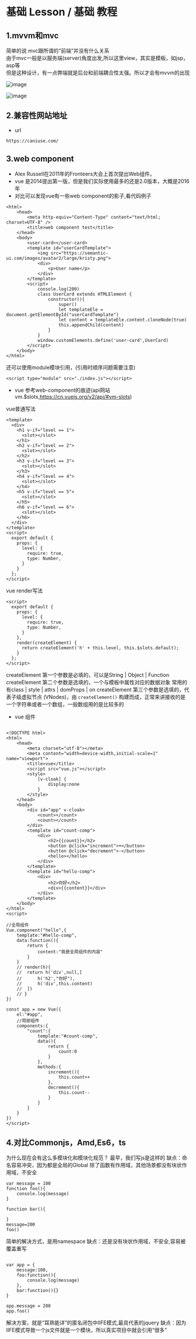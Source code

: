 # 基础 Lesson / 基础 教程

## 1.mvvm和mvc

简单的说 mvc跟所谓的“前端”并没有什么关系  
由于mvc一般是以服务端(server)角度出发,所以这里view，其实是模板，如jsp，asp等  
但是这种设计，有一点弊端就是后台和前端耦合性太强。所以才会有mvvm的出现  

![image](https://woodyhello.com/assets/imgs/lesson/vue/mvc.png)

![image](https://woodyhello.com/assets/imgs/lesson/vue/mvvm.png)

## 2.兼容性网站地址

- url

```
https://caniuse.com/
```

## 3.web component

- Alex Russell在2011年的Fronteers大会上首次提出Web组件。
- vue 是2014提出第一版，但是我们实际使用最多的还是2.0版本，大概是2016年
- 对比可以发现vue有一些web component的影子,看代码例子
```
<html>
    <head>
        <meta http-equiv="Content-Type" content="text/html; charset=UTF-8" />
        <title>web component test</title>
    </head>
    <body>
        <user-card></user-card>
        <template id="userCardTemplate">
            <img src="https://semantic-ui.com/images/avatar2/large/kristy.png">
            <div>
                <p>User name</p>
            </div>
        </template>
        <script>
            console.log(200)
            class UserCard extends HTMLElement {
                constructor(){
                    super()
                    let templateEle = document.getElementById("userCardTemplate")
                    let content = templateEle.content.cloneNode(true)
                    this.appendChild(content)
                }
            }
            window.customElements.define('user-card',UserCard)
        </script>
    </body>
</html>
```

还可以使用module模块引用，(引用时顺序问题需要注意)

```
<script type="module" src="./index.js"></script>
```

- vue 参考web-component的痕迹(api网站vm.$slots,https://cn.vuejs.org/v2/api/#vm-slots)

vue普通写法
```
<template>
  <div>
    <h1 v-if="level == 1">
      <slot></slot>
    </h1>
    <h2 v-if="level == 2">
      <slot></slot>
    </h2>
    <h3 v-if="level == 3">
      <slot></slot>
    </h3>
    <h4 v-if="level == 4">
      <slot></slot>
    </h4>
    <h5 v-if="level == 5">
      <slot></slot>
    </h5>
    <h6 v-if="level == 6">
      <slot></slot>
    </h6>
  </div>
</template>
<script>
  export default {
    props: {
      level: {
        require: true,
        type: Number,
      }
    }
  };
</script>
```
vue render写法
```
<script>
  export default {
    props: {
      level: {
        require: true,
        type: Number,
      }
    },
    render(createElement) {
      return createElement('h' + this.level, this.$slots.default);
    }
  };
</script>
```
createElement 第一个参数是必填的，可以是String | Object | Function
createElement 第二个参数是选填的，一个与模板中属性对应的数据对象 常用的有class | style | attrs | domProps | on
createElement 第三个参数是选填的，代表子级虚拟节点 (VNodes)，由 `createElement()` 构建而成，正常来讲接收的是一个字符串或者一个数组，一般数组用的是比较多的

- vue 组件

```

<!DOCTYPE html>
<html>
	<head>
		<meta charset="utf-8"></meta>
		<meta content="width=device-width,initial-scale=1" name="viewport">
		<title>vue</title>
		<script src="vue.js"></script>
		<style>
			[v-cloak] {
				display:none
			}
		</style>
	</head>
	<body>
		<div id="app" v-cloak>	
			<count></count>
			<count></count>
		</div>
		<template id="count-comp">
			<div>
				<h2>{{count}}</h2>
				<button @click="increment">+</button>
				<button @click="decrement">-</button>
				<hello></hello>
			</div>
		</template>
		<template id="hello-comp">
			<div>
				<h2>你好</h2>
				<div>{{content}}</div>
			</div>
		</template>
	</body>
</html>
<script>

//全局组件
Vue.component("hello",{
	template:"#hello-comp",
	data:function(){
		return {
			content:"我是全局组件的内容"
		}
	}
    // render(h){
	// 	return h('div',null,[
	// 		h('h2',"你好"),
	// 		h('div',this.content)
	// 	])
	// }
})

const app = new Vue({
	el:"#app",
	//局部组件
	components:{
		"count":{
			template:"#count-comp",
			data(){
				return {
					count:0
				}
			},
			methods:{
				increment(){
					this.count++
				},
				decrement(){
					this.count--
				}
			}
		}
	}
})
</script>

```

## 4.对比Commonjs，Amd,Es6，ts

为什么现在会有这么多模块化和模块化规范？
最早，我们写js是这样的
缺点：命名容易冲突，因为都是全局的Global
     除了函数有作用域，其他场景都没有块状作用域，不安全
```
var message = 100
function foo(){
    console.log(message)
}

function bar(){

}
message=200
foo()
```
简单的解决方式，是用namespace
缺点：还是没有块状作用域，不安全,容易被覆盖重写
```

var app = {
    message:100,
    foo:function(){
        console.log(message)
    },
    bar:function(){}
}

app.message = 200
app.foo()
```
解决方案，就是“耳熟能详”的匿名闭包中IIFE模式,最具代表的jquery
缺点：因为IIFE模式导致一个js文件就是一个模块，所以真实项目中就会引用“很多”<script>标签
     在引用很多的<script>标签中，顺序(设计依赖关系)和升级问题
```
var app = (function(){
    var message = 100 //私有
    var foo = function(){
        console.log(message)
    }
    return {
        foo:foo
    }
  //  window.$ = {foo} //模仿jquery写法
})()
app.message = 200
app.foo()
```
- Commonjs
    导入导出
    导入：
    ```
    require('xx/xx')
    ```
    导出：
    ```
    module.exports = xxx
    exports.x = xxx
    ```
    注意上面两种方式其实都是exports = {} ，只不过module.exports是整个替换，而exports.x是部分赋值
    缺点：版本问题，性能问题，以及大势所趋

- AMD
    代表作：angluarjs(1.0^)
    其实amd是old school的，明显能从iife模式和web-component种看出写法的相似性
    ```
    define(function(){
        return 模块
    })
    
    define(['module1','module2'],function(m1,m2){
        return 模块
    })
    
    require(['module1','module2'],function(m1,m2){
        
    })
    ```
    优点：异步依赖加载（解决了IIEF模式下的问题）
    缺点：工作量大，后期维护让人头痛，推出最早，所以历史问题很多
    
- ES
    | 版本   | 描述   | 
    | ------ | ------ | 
    | ES1, ES2, ES3, ES4 | 大家都认为ES6 和 ES2015 是同一个东西. |
    | ES5-2009 |  |
    | ES6 / ES2015 - 2015 | 起先被推广的名字是ES6。然而组委会要求ECMAScript必须做到 |
    | ES2016 (ES7) - 2016 | 每年做一次更新。由此，这个版本被更名为ES 2015，且每年都 |
    | ES2017 (ES8) - 2017 | 需要更新，并命名为当前年的后缀。|

## 5.闭包(Closure) 立即执行(IIFE-Immediately-invoked Function Expression) （面试）

- 只有func有块级作用域，例如if for是没有块级作用域
- 在es5 或是说 es6之前，大家使用闭包来避免只有func有块级作用域的带来的bug
- es6 之后 也可以使用 const let 解决，这样比起闭包简单，也易于理解
- 闭包和IIFE 容易被混淆，IIFE核心是闭包，一般我们说的闭包其实是IIFE

```
function makeFunc() {
    var name = "Mozilla";
    function displayName() {
        alert(name);
    }
    return displayName;
}

var myFunc = makeFunc();
myFunc();
```
例子
```

<!DOCTYPE html>
<html>
	<head>
		<meta charset="utf-8"></meta>
		<meta content="width=device-width,initial-scale=1" name="viewport">
		<title>闭包</title>
	</head>
	<body>
		<button>按钮1</button>
		<button>按钮2</button>
		<button>按钮3</button>
	</body>
</html>
<script>
    //闭包
    // function C() {
    //     var count = 0 ;
    // }
    // console.log(count)

    // function C(){
    //     var count = 0
    //     return {
    //         count
    //     }
    // }
    // var Cc = C()
    // console.log(Cc.count)

    // function C() {
    //     var count = 0 ;
    //     var res = function (){
    //         count++
    //         console.log(count)
    //     }
    //     return res
    // }
    // var Cc = C()
    // Cc()
    // Cc()

    //块级作用域
    // es5里 js里只有函数有块级作用域
    // if (1==1) {
    //     var test01_var = 10
    // }
    // console.log(test01_var)
    // function test01(){
    //     var test01_var = 10
    // }
    // console.log(test01_var)

    //进阶
    // var btns = document.getElementsByTagName("button")
    // for(var i = 0 ; i < btns.length ; i++){
    //     btns[i].addEventListener('click',function(){
    //         console.log("这是第",i,"按钮");
    //     })
    // }

    // for(let i = 0 ; i < btns.length ; i++){
    //     btns[i].addEventListener('click',function(){
    //         console.log("这是第",i,"按钮");
    //     })
    // }

    // for(var i = 0 ; i < btns.length ; i++){
    //     (function(i){
    //         btns[i].addEventListener('click',function(){
    //             console.log("这是第",i,"按钮");
    //         })
    //     })(i)
    // }

    // for(let i = 0 ; i < btns.length ; i++){
    //     (function(i){
    //         btns[i].addEventListener('click',function(){
    //             console.log("这是第",i,"按钮");
    //         })
    //     })(i)
    // }

</script>

```

## 6.属性访问，“键（key）”访问

    ```
    var myObject = {
        a: 2
    };

    myObject.a;		// 2

    myObject["a"];	// 2
    ```
    
   为了访问 myObject 在 位置 a 的值，我们需要使用 . 或 [ ] 操作符。.a 语法通常称为“属性（property）”访问，而 ["a"] 语法通常称为“键（key）”访问。在现实中，它们俩都访问相同的位置，
   而且会拿出相同的值2，所以这些术语可以互换使用。
    
   两种语法的主要区别在于，. 操作符后面需要一个 标识符（Identifier） 兼容的属性名，而 [".."] 语法基本可以接收任何兼容 UTF-8/unicode 的字符串作为属性名。
   举个例子，为了引用一个名为“Super-Fun!”的属性，你不得不使用 ["Super-Fun!"] 语法访问，因为 Super-Fun! 不是一个合法的 Identifier 属性名。
   而且，由于 [".."] 语法使用字符串的 值 来指定位置，这意味着程序可以动态地组建字符串的值。比如：
   ```
    var wantA = true;
    var myObject = {
        a: 2
    };

    var idx;

    if (wantA) {
        idx = "a";
    }

    // 稍后

    console.log( myObject[idx] ); // 2
   ```

## 7.计算型属性名(ES6)

   如果你需要将一个计算表达式作为一个键名称，那么刚刚描述的 myObject[..] 属性访问语法是十分有用的，比如 myObject[prefix + name]。但是当使用字面对象语法声明对象时则没有什么帮助。
   ES6 加入了计算型属性名，在一个字面对象声明的键名称位置，你可以指定一个表达式，用 [ ] 括起来：
   ```
   var prefix = "foo";

    var myObject = {
        [prefix + "bar"]: "hello",
        [prefix + "baz"]: "world"
    };

    myObject["foobar"]; // hello
    myObject["foobaz"]; // world
    
   ```
   计算型属性名的最常见用法，可能是用于 ES6 的 Symbol。
   ```
   let data = {
        a:1,
        b:2
    }

    const setValByKeyFromData = function(key,val){
        data = {
        ...data,
        [key]:val
        }
    }
    console.log(data)
    setValByKeyFromData('a',10)
    console.log(data)
   ```
   
## 8.构造器（Constructor）

类的实例由类的一种特殊方法构建，这个方法的名称通常与类名相同，称为 “构造器（constructor）”。这个方法的具体工作，就是初始化实例所需的所有信息（状态）。
在 JavaScrip t中，更合适的说法是，“构造器”是在前面 用 new 关键字调用的任何函数。
```
//es5 语法
"use strict";
var Polygon = /** @class */ (function () {
    function Polygon() {
        this.name = 'Polygon';
    }
    return Polygon;
}());
var poly1 = new Polygon();
console.log(poly1.name);

//es6 语法
class Polygon {
  constructor() {
    this.name = 'Polygon';
  }
}
const poly1 = new Polygon();

console.log(poly1.name);
// console.log(poly1.__proto__)
// console.log(poly1.__proto__.constructor)
```

## 9.__proto__

JavaScript 中的对象有一个内部属性，在语言规范中称为 __proto__，它只是一个其他对象的引用。几乎所有的对象在被创建时(new)，它的这个属性都被赋予了一个非null值。


## 10.prototype

所有的对象在被声明后，js引擎会赋予这个对象一个了非null的Prototype属性,而不是示例化（new）

```
function foo(){}
console.log(foo.prototype)
```


## 11.原型链（面试）

```
//构造函数
function Foo(){}
//这时Foo会有一个属性prototype,这个属性指向Foo的原型对象
//同时这个原型对象的construtor 指向Foo也就是构造函数

//实例化构造函数
let foo = new Foo()
//foo会有个属性__proto__，这个属性指向Foo的原型对象
//同时Foo原型对象的construtor 就是Foo的构造函数
```

![image](https://raw.githubusercontent.com/hellowoody/web-lesson/master/%E5%8E%9F%E5%9E%8B/%E5%8E%9F%E5%9E%8B%E9%93%BE.png)

## 12.for loop 几种形式（面试）

for for-in for-of foreach对比效率
- for 最快
- for-in 最慢
- for-of 写的最舒服
- foreach 特定场景时只能用它,效率也可以。好处：省略下标，在链表状态下效率会高一点

## 13.渐进式使用 为了了解原理和面试

简单尝试渐进性的使用方式，目的是了解vue的原理和面试的知识储备

```

<!DOCTYPE html>
<html>
	<head>
		<meta charset="utf-8"></meta>
		<meta content="width=device-width,initial-scale=1" name="viewport">
		<title>vue</title>
		<script src="https://cdn.jsdelivr.net/npm/vue"></script>
		<style>
			[v-cloak] {
				display:none;
			}
		</style>
	</head>
	<body>
		<div id="app" v-cloak>
            {{ message }}
        </div>
	</body>
</html>
<script>
	let App
	setTimeout(() => {
		App = new Vue({
			el:"#app",
			data:{
				message:"hello woody"
			}
		});
	}, 1000);
</script>

```

## 14.npx使用,不需要全局装vue,但初学者不建议

## 15.hook和callback区别

- 首先,都可以简单理解为是回调函数callback
- 其次,callback可以理解为在调用之后执行，hook可以理解为在调用之前执行

![image](https://cn.vuejs.org/images/lifecycle.png)

## 16.vue 生命周期

- 最好理解的场景是列表页面，根据生命周期在dom渲染完成后再去请求http api，不然会出现元素undefined错误，因为http是异步请求，有可能在dom还未渲染时，数据已经返回
- 在vue里生命周期暴露出来的方法如(beforeCreate created beforeMount mounted beforeupdate updated beforedestroy destroyed),这里在术语上是hook钩子函数，其实可以简单理解为callback回调函数

## 17.哈希表，hashmap （面试）

hash（散列、杂凑）函数，是将任意长度的数据映射到有限长度的域上。直观解释起来，就是对一串数据m进行杂糅，输出另一段固定长度的数据h，作为这段数据的特征（指纹）。

哈希表是除了数组之外，最常见的数据结构，几乎所有的语言都会有数组和哈希表这两种集合元素，有的语言将数组实现成列表，有的语言将哈希表称作结构体或者字典，但是它们是两种设计集合元素的思路，数组用于表示元素的序列，而哈希表示的是键值对之间映射关系，只是不同语言的叫法和实现稍微有些不同。

ES6中的Map是新增的一种数据结构。它类似对象，但是对象的键只能是字符串，Map的键不限定是字符串，Map的键可以是一个
对象，可以是布尔值等。Map提供"值-值"的对应关系，是一种Hash结构，但实际上ES6又比传统Hash多了一些特性。

理想状态下的hash要求哈希函数输出范围大于输入范围，但是由于键的数量会远远大于映射的范围，所以在实际使用时，这个理想的结果是不可能实现的。
现实状态是，输入范围基本都大于输出范围。
解决方式：开放寻址法和拉链法（不过多介绍）
无论哪种方式，hash的性能都受装载因子影响
拿拉链法举例，装载因子越大，哈希的读写性能就越差，当哈希表的装载因子较大时就会触发哈希的扩容，创建更多的桶来存储哈希中的元素，保证性能不会出现严重的下降。如果有 1000 个桶的哈希表存储了 10000 个键值对，它的性能是保存 1000 个键值对的 1/10，但是仍然比在链表中直接读写好 1000 倍。

## 18.NaN !== NaN 为true (面试)

NaN 是一个非常特殊的值，它从来不会等于另一个 NaN 值（也就是，它从来不等于它自己）。实际上，它是唯一一个不具有反射性的值。所以，NaN !== NaN。

## 19.IP地址

- ip地址分类

IP地址一共分为5类，即A～E，它们分类的依据是其net-id所占的字节长度以及网络号前几位。

  - A类地址:网络号占1个字节。网络号的第一位固定为0。（127.0.0.1就是A类地址）
  - B类地址：网络号占2个字节。网络号的前两位固定为10。
  - C类地址：网络号占3个字节。网络号的前三位固定位110。
  - D类地址：前四位是1110，用于多播(multicast)，即一对多通信。
  - E类地址：前四位是1111，保留为以后使用。
  - 其中，ABC三类地址为单播地址（unicast),用于一对一通信，是最常用的。

- 127.0.0.1的简单介绍

  - 127.0.0.1是内部主机回环地址(loopback),永远都不能出现在主机外部的网络中。

  - 它代表设备的本地虚拟接口，所以默认被看作是永远不会宕掉的接口。

  - 127.0.0.1属于{127,}集合中的一个，而所有网络号为127的地址都被称之为回环地址，所以回环地址！=127.0.0.1,它们是包含关系，即回环地址包含127.0.0.1。 回环地址：所有发往该类地址的数据包都应该被loop back。
  
  - 就拿pc来说，pc的网卡就相当于路由器的一个接口。如一台pc网卡上设置的地址为220.172.115.100，网卡连接正常时，协议状态up，在dos命令行状态下输入ipconfig便可看到该网卡上的IP地址。
  此时在主机上ping其网卡地址的过程如下：主机发送一个icmp包，目的地址为220.172.115.100，请求对方回答；主机根据默认环回主机路由发现数据包目的地址的下一跳指向其loopback接口（主机事先并不知道该地址就在其网卡上），于是将数据包发往其loopback接口（即直接发往cpu）；之后主机收到源IP为220.172.115.100的ping包，于是对该数据包进行回答，回应包亦根据环回路由原路返回。从该过程可看出，该数据包的始发点和被接收点都在同一个接口（即主机本身的loopback接口），寻址过程为一个环回过程，因此该接口称之为“环回接口”。
  当网卡连接断开时，协议down下，用ipconfig便发现“media disconnected”等提示，无IP地址显示。ping 220.172.115.100便出现“destination unreachable”等提示（由于网卡协议没起来，主机没能发现相应路由，无法做出转发决定，从而提示路由不可达）。但此时ping 127.0.0.0/8网段的IP均能ping通，因为一般pc默认把127.0.0.0/8网段IP作为loopback地址，当主机发现该数据包的目的地址为其自身的环回地址时，便将该数据包直接送往其cpu。
  由此可看出ping通环回地址并不表示就能ping通网卡地址，因此不要拿ping 127.0.0.1来检测网卡的好坏，这样做是行不通的。

- ::1 是什么？

  127.0.0.1是ipv4的地址，也是回环地址(loopback)
  IPV6的地址类型可分为三大类：
    - 单播地址
    - 组播地址
    - 任意播地址
  那么IPV6的本地回环属于单播地址，形式是0:0:0:0:0:0:0:1,一般简写成::1
  同IPV4中127.0.0.1地址的含义一样，表示节点自已.

- 0.0.0.0 是什么？127.0.0.1和0.0.0.0地址的区别是什么？

  - 共同点
    - 都属于特殊地址。
    - 都属于A类地址。
    - 都是IPV4地址。

  - 0.0.0.0 
    - 在服务器中，0.0.0.0指的是本机上的所有IPV4地址，如果一个主机有两个IP地址，192.168.1.1 和 10.1.2.1，并且该主机上的一个服务监听的地址是0.0.0.0,那么通过两个ip地址都能够访问该服务。
    - 在路由中，0.0.0.0表示的是默认路由，即当路由表中没有找到完全匹配的路由的时候所对应的路由。

- localhost 是什么？

  相比127.0.0.1，localhost具有更多的意义。localhost是个域名，而不是一个ip地址。之所以我们经常把localhost与127.0.0.1认为是同一个是因为我们使用的大多数电脑上都讲localhost指向了127.0.0.1这个地址。
  在linux系统/ets/hosts文件中；或者在window系统C盘WINDOWS/system32/hosts文件中，都会有如下内容：
  ```
  127.0.0.1   localhost  //这行是肯定有的

  ::1         localhost
  ::1     ip6-localhost ip6-loopback
  ```
## 20.Promise

Promise 对象用于表示一个异步操作的最终完成 (或失败), 及其结果值.
Promise构造函数接受一个函数作为参数，该函数的两个参数分别是resolve和reject。它们是两个函数，由JavaScript引擎提供，不用自己部署。
  resolve作用是将Promise对象状态由“未完成”变为“成功”，也就是Pending -> Fulfilled，在异步操作成功时调用，并将异步操作的结果作为参数传递出去；而reject函数则是将Promise对象状态由“未完成”变为“失败”，也就是Pending -> Rejected，在异步操作失败时调用，并将异步操作的结果作为参数传递出去。

```
const promise1 = new Promise((resolve, reject) => {
  setTimeout(() => {
    resolve('foo');
  }, 300);
});

promise1.then((value) => {
  console.log(value);
  // expected output: "foo"
});

console.log(promise1);
```

![image](https://mdn.mozillademos.org/files/8633/promises.png)

一个 Promise有以下几种状态: 
- pending: 初始状态，既不是成功，也不是失败状态。
- fulfilled: 意味着操作成功完成。
- rejected: 意味着操作失败。

pending 状态的 Promise 对象可能会变为fulfilled 状态并传递一个值给相应的状态处理方法，也可能变为失败状态（rejected）并传递失败信息。当其中任一种情况出现时，Promise 对象的 then 方法绑定的处理方法（handlers ）就会被调用（then方法包含两个参数：onfulfilled 和 onrejected，它们都是 Function 类型。当Promise状态为fulfilled时，调用 then 的 onfulfilled 方法，当Promise状态为rejected时，调用 then 的 onrejected 方法， 所以在异步操作的完成和绑定处理方法之间不存在竞争）。

因为 Promise.prototype.then 和  Promise.prototype.catch 方法返回promise 对象， 所以它们可以被链式调用。
then()方法用于指定当前实例状态发生改变时的回调函数。它返回一个新的Promise实例。
```
Promise.prototype.then(onFulfilled, onRejected);
```

## 21.递归算法

- 递归两个要素
  - 递归边界
  - 递归的逻辑——递归"公式"

- fibonacci斐波纳切数列求和  F(0)=F(1)=1,F(n)=F(n-1)+F(n-2)

```
function fibonacci(n) {
  if (n===0 || n===1){
    return n
  }
  return fibonacci(n-1)+fibonacci(n-2)
}
```

- 阶乘 F(n) = n*F(n-1) | F(0) = 1

```
function f(n){
  if(n<1){
    return 1
  }else{
    return n * f(n-1)
  }
}
```

- 数组求和 F(a1,a2,a3,a4,a5,...) = a1 + F(a2,a3,a4,a5,...)

```
function sum(arr){
  if(arr.length == 0){
    return 0
  }else if(arr.length == 1){
    return arr[0]
  }else{
    return arr[0] + sum(arr.slice(1))
  }
}
```

## 22.http post 4种提交方式

- application/x-www-form-urlencoded
  这应该是最常见的 POST 提交数据的方式了。浏览器的原生 <form> 表单，如果不设置 enctype 属性，那么最终就会以 application/x-www-form-urlencoded 方式提交数据。
- multipart/form-data
  一个常见的 POST 数据提交的方式。我们使用表单上传文件时，必须让 <form> 表单的 enctype 等于 multipart/form-data。
- application/json
  application/json 这个 Content-Type 作为响应头大家肯定不陌生。实际上，现在越来越多的人把它作为请求头，用来告诉服务端消息主体是序列化后的 JSON 字符串。
- text/plain or text/xml

## 23.区分简单请求

- 某些请求不会触发 CORS 预检请求，这样的请求被称为简单请求，若请求满足所有下述条件，则该请求可以被视为简单请求.

- 使用下列方法之一
  - GET
  - HEAD
  - POST

- Fetch 规范定义了对 CORS 安全的首部字段集合,不得人为设置该集合之外的其他首部字段，该集合为
  - ACCEPT（用于告知客户端可以处理的内容类型）
  - Accept-Language（用于告知客户端可以处理的自然语言）
  - Content-Language（用于说明访问者希望采用的语言或语言组合）
  - Content-Type (请求体的类型说明，并且该字段有额外限制）
  - DPR（用于告知客户端当前设备的像素比率）
  - Save-Data
  - Viewport-Width
  - Width

- Content-Type 的值被限定为以下三种之一
  - text/plain（普通文本）
  - multipart/form-data
  - application/x-www-form-urlencoded

- 满足上述条件的都被视为简单请求

## 24.单例范式-Singleton

  在面向对象语言中，调用一个类的方法之前，必须先将这个类实例化，才能调用类方法。

  单例模式能使得我们不需要每次都需要实例化一次，因为我们使用的对象都是同一个对象。

  单例模式：只允许实例化一次的对象类。

  -简单模式
  
  ```
  let Singleton = function(name){
      this.name = name
      this.instance = null
  }

  Singleton.getInstance = (name)=>{
      if (this.instance) {
          return this.instance
      }else{
          this.instance = new Singleton(name)
          return this.instance
      }
  }

  let i1 = Singleton.getInstance("张三")
  let i2 = Singleton.getInstance("李四")

  console.log("i1 getInstance : ",i1.name)
  console.log("i2 getInstance : ",i2.name)
  console.log(i1 === i2)
  ```

  - 常规模式

  ```
  let SessionSingleton = (()=>{
      let instance = null
      return function(name){
          if (instance) {
              return instance
          }else{
              this.name = name
              instance = this
              return instance
          }  
      }
  })()

  let ss1 = new SessionSingleton("zhangsan")
  let ss2 = new SessionSingleton("lisi")

  console.log(ss1 === ss2)
  console.log(ss1.name)
  console.log(ss2.name)
  ```

## 25.赋值，浅拷贝，深拷贝区别

  - 对象类型

  简单的认为js中对象可以分为基本对象，引用对象（js中在不同纬度上说，对象类型有“很多种”）
  基本类型指的是string，number，boolean等类似的类型，基本类型可以将赋值和拷贝的认为是一种操作，同时基本类型没有浅拷贝和深拷贝的区别。
  那么下面我们所说的赋值，浅拷贝和深拷贝都是针对的引用类型（如object，array等）

  - 赋值
  
  如果一个对象是引用对象，那么它的赋值，可以理解为他的值为指针，指向某一块内存地址。把它赋值给另一个变量b,则b的值也指向同一块内存地址。所以无论修改其中哪一个变量的属性，另一个变量的值也会更改。

  ```
  let a = {
      age:10
  }

  console.log(a.age) // 10

  let b = a

  b.age = 20

  console.log(a.age) // 20
  console.log(b.age) // 20
  ```

  - 拷贝

  首先要理解赋值和拷贝语意的不同，拷贝可以理解为电影或mp3之类的拷贝，也就是说当一部电影从电脑中拷贝到外置硬盘中时，之后无论在外置硬盘中是修改还是删除，都不会影响电脑中的电影文件，这种操作才叫拷贝。
  所以上述赋值的例子，明显不符合拷贝的要求。那么如何编写js代码，能使刚才的代码例子变为拷贝呢？

  ```
  let a = {
      age : 10
  }

  let b = {}  //声明一个空对象
  b["age"] = a["age"] //然后将a中的属性赋值给b

  console.log(b) //10

  b.age = 200
  a.age = 30
  console.log("a:",a) //30
  console.log("b:",b) //200
  ```

  刚刚的代码例子中，b["age"] = a["age"]是将a中的属性赋值给b，因为age是基本类型number类型，所以赋值和拷贝一样。

  当一个对象是一个object类型，并且这个对象中有引用类型的属性，那么它就是涉及到浅拷贝和深拷贝的概念了。

  - 浅拷贝

  浅拷贝一般有两种方法

    - 循环方法

    ```
    let a = {
        name:"hello",
        age:10,
        friends:[
            "zhang",
            "li",
            "wang"
        ]
    }

    let b = {}


    for(let key in a) {
        b[key] = a[key]
    }

    console.log(b)
    b.name= "你好"
    b.age = 100

    b.friends[1] = "zhao"
    console.log(a)
    ```

    - object.assign

    ```
    let a = {
        name:"hello",
        age:10,
        friends:[
            "zhang",
            "li",
            "wang"
        ]
    }

    Object.assign(b,a)
    b.name= "你好"
    b.age = 100
    b.friends[1] = "zhao"

    console.log(a)
    console.log(b)
    ```

  - 深拷贝

  JS的原生不支持深拷贝

  深拷贝可以简单认为就是用递归的方法进行浅拷贝。

  除了递归的方法之外，可以用JSON.parse(JSON.stringify())进行深拷贝

  ```
  let obj = {         
      reg : /^asd$/,
      fun: function(){},
      syb:Symbol('foo'),
      asd:'asd'
  }; 
  let cp = JSON.parse(JSON.stringify(obj));
  console.log(cp);
  ```

## 26.js如何改变this指向-call apply bind用法

## 27.Event Loop

## 28.冒泡算法-bubble sort

## 29.二叉树算法-binary tree

